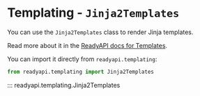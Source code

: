 # Templating - `Jinja2Templates`

You can use the `Jinja2Templates` class to render Jinja templates.

Read more about it in the [ReadyAPI docs for Templates](https://readyapi.github.io/advanced/templates/).

You can import it directly from `readyapi.templating`:

```python
from readyapi.templating import Jinja2Templates
```

::: readyapi.templating.Jinja2Templates
